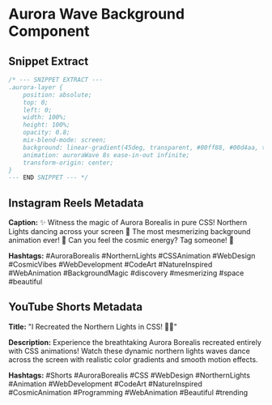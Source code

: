 # Aurora Wave Background Component

## Snippet Extract
```css
/* --- SNIPPET EXTRACT ---
.aurora-layer {
    position: absolute;
    top: 0;
    left: 0;
    width: 100%;
    height: 100%;
    opacity: 0.8;
    mix-blend-mode: screen;
    background: linear-gradient(45deg, transparent, #00ff88, #00d4aa, transparent);
    animation: auroraWave 8s ease-in-out infinite;
    transform-origin: center;
}
--- END SNIPPET --- */
```

## Instagram Reels Metadata

**Caption:**
✨ Witness the magic of Aurora Borealis in pure CSS! 
Northern Lights dancing across your screen 🌌
The most mesmerizing background animation ever! 💚
Can you feel the cosmic energy? Tag someone! 🌠

**Hashtags:**
#AuroraBorealis #NorthernLights #CSSAnimation #WebDesign #CosmicVibes #WebDevelopment #CodeArt #NatureInspired #WebAnimation #BackgroundMagic #discovery #mesmerizing #space #beautiful

## YouTube Shorts Metadata

**Title:** 
"I Recreated the Northern Lights in CSS! 🌌✨"

**Description:**
Experience the breathtaking Aurora Borealis recreated entirely with CSS animations! Watch these dynamic northern lights waves dance across the screen with realistic color gradients and smooth motion effects.

**Hashtags:**
#Shorts #AuroraBorealis #CSS #WebDesign #NorthernLights #Animation #WebDevelopment #CodeArt #NatureInspired #CosmicAnimation #Programming #WebAnimation #Beautiful #trending